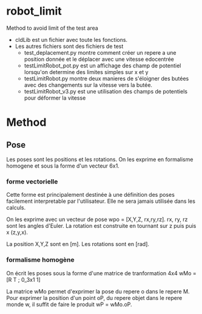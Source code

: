 # robot_limit
Method to avoid limit of the test area

* cldLib est un fichier avec toute les fonctions.
* Les autres fichiers sont des fichiers de test
  * test_deplacement.py montre comment créer un repere a une position donnée et le déplacer avec une vitesse edocentrée
  * testLimitRobot_pot.py est un affichage des champ de potentiel lorsqu'on determine des limites simples sur x et y
  * testLimitRobot.py montre deux manieres  de s'éloigner des butées avec des changements sur la vitesse vers la butée.
  * testLimitRobot_v3.py est une utilisation des champs de potentiels pour déformer la vitesse

# Method

## Pose

Les poses sont les positions et les rotations. On les exprime en formalisme homogene et sous la forme d'un vecteur 6x1.

### forme vectorielle

Cette forme est principalement destinée à une définition des poses facilement interpretable par l'utilisateur.
Elle ne sera jamais utilisée dans les calculs.

On les exprime avec un vecteur de pose wpo = [X,Y,Z, rx,ry,rz].
rx, ry, rz sont les angles d'Euler. La rotation est construite en tournant sur z puis puis x (z,y,x).

La position X,Y,Z sont en [m].
Les rotations sont en [rad].


### formalisme homogène

On écrit les poses sous la forme d'une matrice de tranformation 4x4 wMo = [R  T ; 0_3x1 1] 

La matrice wMo permet d'exprimer la pose du repere o dans le repere M.
Pour exprimer la position d'un point oP, du repere objet dans le repere monde w, il suffit de faire le produit wP = wMo.oP.

